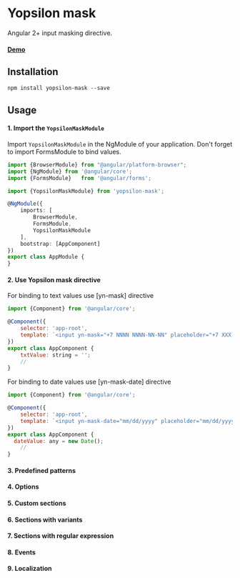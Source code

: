 # Yopsilon mask

Angular 2+ input masking directive.

#### [Demo](http://yopsilon.com/mask)

## Installation
```
npm install yopsilon-mask --save
```

## Usage

#### 1. Import the `YopsilonMaskModule`
Import `YopsilonMaskModule` in the NgModule of your application.
Don't forget to import FormsModule to bind values.

```ts
import {BrowserModule} from "@angular/platform-browser";
import {NgModule} from '@angular/core';
import {FormsModule}   from '@angular/forms';

import {YopsilonMaskModule} from 'yopsilon-mask';

@NgModule({
    imports: [
        BrowserModule,
        FormsModule,
        YopsilonMaskModule
    ],
    bootstrap: [AppComponent]
})
export class AppModule {
}
```

#### 2. Use Yopsilon mask directive

For binding to text values use [yn-mask] directive

```js
import {Component} from '@angular/core';

@Component({
    selector: 'app-root',
    template: `<input yn-mask="+7 NNNN NNNN-NN-NN" placeholder="+7 ХХХ ХХХ-ХХ-ХХ" type="text" [(ngModel)]="txtValue" />`
})
export class AppComponent {
    txtValue: string = '';
    //
}
```

For binding to date values use [yn-mask-date] directive

```js
import {Component} from '@angular/core';

@Component({
    selector: 'app-root',
    template: `<input yn-mask-date="mm/dd/yyyy" placeholder="mm/dd/yyyy" type="text" [(ngModel)]="dateValue" />`
})
export class AppComponent {
  dateValue: any = new Date();
    //
}
```

#### 3. Predefined patterns

#### 4. Options

#### 5. Custom sections

#### 6. Sections with variants

#### 7. Sections with regular expression

#### 8. Events

#### 9. Localization
